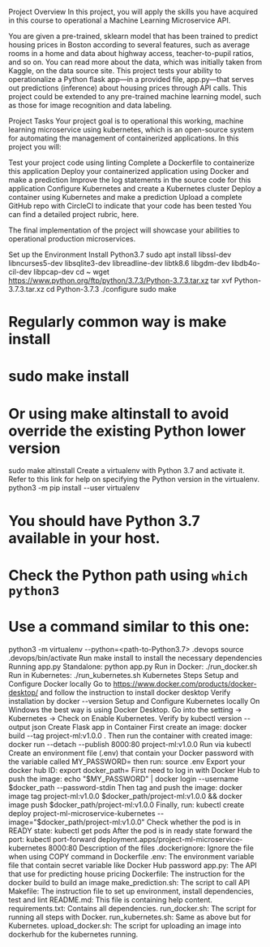 
Project Overview
In this project, you will apply the skills you have acquired in this course to operational a Machine Learning Microservice API.

You are given a pre-trained, sklearn model that has been trained to predict housing prices in Boston according to several features, such as average rooms in a home and data about highway access, teacher-to-pupil ratios, and so on. You can read more about the data, which was initially taken from Kaggle, on the data source site. This project tests your ability to operationalize a Python flask app—in a provided file, app.py—that serves out predictions (inference) about housing prices through API calls. This project could be extended to any pre-trained machine learning model, such as those for image recognition and data labeling.

Project Tasks
Your project goal is to operational this working, machine learning microservice using kubernetes, which is an open-source system for automating the management of containerized applications. In this project you will:

Test your project code using linting
Complete a Dockerfile to containerize this application
Deploy your containerized application using Docker and make a prediction
Improve the log statements in the source code for this application
Configure Kubernetes and create a Kubernetes cluster
Deploy a container using Kubernetes and make a prediction
Upload a complete GitHub repo with CircleCI to indicate that your code has been tested
You can find a detailed project rubric, here.

The final implementation of the project will showcase your abilities to operational production microservices.

Set up the Environment
Install Python3.7
sudo apt install libssl-dev libncurses5-dev libsqlite3-dev libreadline-dev libtk8.6 libgdm-dev libdb4o-cil-dev libpcap-dev
cd ~
wget https://www.python.org/ftp/python/3.7.3/Python-3.7.3.tar.xz
tar xvf Python-3.7.3.tar.xz
cd Python-3.7.3
./configure
sudo make
# Regularly common way is make install
# sudo make install
# Or using make altinstall to avoid override the existing Python lower version
sudo make altinstall
Create a virtualenv with Python 3.7 and activate it. Refer to this link for help on specifying the Python version in the virtualenv.
python3 -m pip install --user virtualenv
# You should have Python 3.7 available in your host. 
# Check the Python path using `which python3`
# Use a command similar to this one:
python3 -m virtualenv --python=<path-to-Python3.7> .devops
source .devops/bin/activate
Run make install to install the necessary dependencies
Running app.py
Standalone: python app.py
Run in Docker: ./run_docker.sh
Run in Kubernetes: ./run_kubernetes.sh
Kubernetes Steps
Setup and Configure Docker locally
Go to https://www.docker.com/products/docker-desktop/ and follow the instruction to install docker desktop
Verify installation by docker --version
Setup and Configure Kubernetes locally
On Windows the best way is using Docker Desktop. Go into the setting -> Kubernetes -> Check on Enable Kubernetes.
Verify by kubectl version --output json
Create Flask app in Container
First create an image: docker build --tag project-ml:v1.0.0 .
Then run the container with created image: docker run --detach --publish 8000:80 project-ml:v1.0.0
Run via kubectl
Create an environment file (.env) that contain your Docker password with the variable called MY_PASSWORD= then run: source .env
Export your docker hub ID: export docker_path=<your-docker-hub-id>
First need to log in with Docker Hub to push the image: echo "$MY_PASSWORD" | docker login --username $docker_path --password-stdin
Then tag and push the image: docker image tag project-ml:v1.0.0 $docker_path/project-ml:v1.0.0 && docker image push $docker_path/project-ml:v1.0.0
Finally, run: kubectl create deploy project-ml-microservice-kubernetes --image="$docker_path/project-ml:v1.0.0"
Check whether the pod is in READY state: kubectl get pods
After the pod is in ready state forward the port: kubectl port-forward deployment.apps/project-ml-microservice-kubernetes 8000:80
Description of the files
.dockerignore: Ignore the file when using COPY command in Dockerfile
.env: The environment variable file that contain secret variable like Docker Hub password
app.py: The API that use for predicting house pricing
Dockerfile: The instruction for the docker build to build an image
make_prediction.sh: The script to call API
Makefile: The instruction file to set up environment, install dependencies, test and lint
README.md: This file is containing help content.
requirements.txt: Contains all dependencies.
run_docker.sh: The script for running all steps with Docker.
run_kubernetes.sh: Same as above but for Kubernetes.
upload_docker.sh: The script for uploading an image into dockerhub for the kubernetes running.